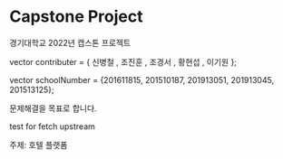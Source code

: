# Capstone Project
경기대학교 2022년 캡스톤 프로젝트

vector<string> contributer = { 신병철 , 조진훈 , 조경서 , 황현섭 , 이기원 };

vector<int> schoolNumber = {201611815, 201510187, 201913051, 201913045, 201513125};

문제해결을 목표로 합니다.

  test for fetch upstream





주제: 호텔 플랫폼
